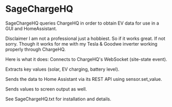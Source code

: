# SageChargeHQ
SageChargeHQ queries ChargeHQ in order to obtain EV data for use in a GUI and HomeAssistant.

Disclaimer
I am not a professional just a hobbiest. So if it works great. If not sorry. Though it works for me with my Tesla & Goodwe inverter working properly through ChargeHQ.

Here is what it does:
Connects to ChargeHQ's WebSocket (site-state event).

Extracts key values (solar, EV charging, battery level).

Sends the data to Home Assistant via its REST API using sensor.set_value.

Sends values to screen output as well.


See SageChargeHQ.txt for installation and details.
